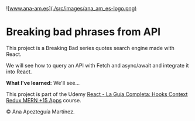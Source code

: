 ![www.ana-am.es](./src/images/ana_am_es-logo.png)

# Breaking bad phrases from API

This project is a Breaking Bad series quotes search engine made with React.

We will see how to query an API with Fetch and async/await and integrate it into React.

**What I've learned:** We'll see...

This project is part of the Udemy [React - La Guía Completa: Hooks Context Redux MERN +15 Apps](https://www.udemy.com/course/react-de-principiante-a-experto-creando-mas-de-10-aplicaciones/) course.

© Ana Apezteguía Martínez.
